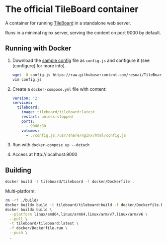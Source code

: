 # The official TileBoard container

A container for running [TileBoard](https://github.com/resoai/TileBoard) in a standalone web server.

Runs in a minimal nginx server, serving the content on port 9000 by default.

## Running with Docker

1. Download the [sample config](https://raw.githubusercontent.com/resoai/TileBoard/master/config.example.js) file as `config.js` and configure it (see [configure] for more info).

   ```sh
   wget -O config.js https://raw.githubusercontent.com/resoai/TileBoard/master/config.example.js
   vim config.js
   ```

2. Create a `docker-compose.yml` file with content:

   ```yaml
   version: '2'
   services:
     tileboard:
       image: tileboard/tileboard:latest
       restart: unless-stopped
       ports:
         - 9000:80
       volumes:
         - ./config.js:/usr/share/nginx/html/config.js
   ```

3. Run with `docker-compose up --detach`
4. Access at http://localhost:9000

## Building

```sh
docker build -t tileboard/tileboard -f docker/Dockerfile .
```

Multi-platform:

```sh
rm -rf ./build/
docker buildx build -t tileboard/tileboard:build -f docker/Dockerfile.build --output build .
docker buildx build \
  --platform linux/amd64,linux/arm64,linux/arm/v7,linux/arm/v6 \
  --pull \
  -t tileboard/tileboard:latest \
  -f docker/Dockerfile.run \
  --push \
  .
```
